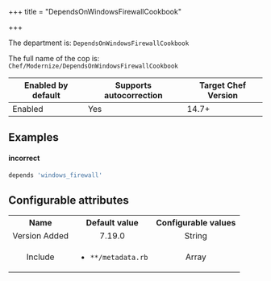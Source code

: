 +++
title = "DependsOnWindowsFirewallCookbook"

+++

<!-- This content is automatically generated. See https://github.com/chef/chef-web-docs/blob/main/generated/README.md -->

The department is: `DependsOnWindowsFirewallCookbook`

The full name of the cop is: `Chef/Modernize/DependsOnWindowsFirewallCookbook`

| Enabled by default | Supports autocorrection | Target Chef Version |
| --- | --- | --- |
| Enabled | Yes | 14.7+ |

## Examples


#### incorrect

```ruby
depends 'windows_firewall'
```

## Configurable attributes

<table>
<tbody><tr>
<th>Name</th>
<th>Default value</th>
<th>Configurable values</th>
</tr>
<tr>
<td style="text-align:center">Version Added</td>
<td style="text-align:center">7.19.0</td>
<td style="text-align:center">String</td>
</tr>
<tr><td style="text-align:center">Include</td>
<td style="text-align:center"><ul>
<li><code>**/metadata.rb</code></li>
</ul>
</td>
<td style="text-align:center">Array</td>
</tr></tbody></table>
